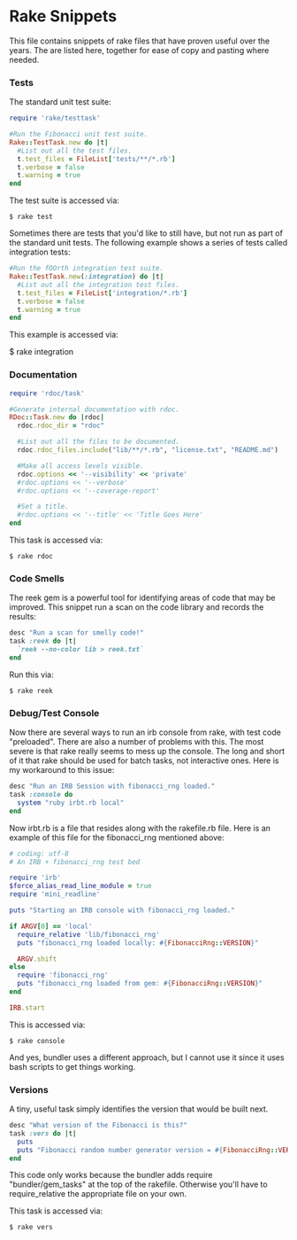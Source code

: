 # Rake Snippets

This file contains snippets of rake files that have proven useful over the
years. The are listed here, together for ease of copy and pasting where needed.

### Tests

The standard unit test suite:

```ruby
require 'rake/testtask'

#Run the Fibonacci unit test suite.
Rake::TestTask.new do |t|
  #List out all the test files.
  t.test_files = FileList['tests/**/*.rb']
  t.verbose = false
  t.warning = true
end
```
The test suite is accessed via:

    $ rake test

Sometimes there are tests that you'd like to still have, but not run as part
of the standard unit tests. The following example shows a series of tests
called integration tests:
```ruby
#Run the fOOrth integration test suite.
Rake::TestTask.new(:integration) do |t|
  #List out all the integration test files.
  t.test_files = FileList['integration/*.rb']
  t.verbose = false
  t.warning = true
end
```
This example is accessed via:

  $ rake integration

### Documentation

```ruby
require 'rdoc/task'

#Generate internal documentation with rdoc.
RDoc::Task.new do |rdoc|
  rdoc.rdoc_dir = "rdoc"

  #List out all the files to be documented.
  rdoc.rdoc_files.include("lib/**/*.rb", "license.txt", "README.md")

  #Make all access levels visible.
  rdoc.options << '--visibility' << 'private'
  #rdoc.options << '--verbose'
  #rdoc.options << '--coverage-report'

  #Set a title.
  #rdoc.options << '--title' << 'Title Goes Here'
end
```
This task is accessed via:

    $ rake rdoc

### Code Smells

The reek gem is a powerful tool for identifying areas of code that may be
improved. This snippet run a scan on the code library and records the results:
```ruby
desc "Run a scan for smelly code!"
task :reek do |t|
  `reek --no-color lib > reek.txt`
end
```
Run this via:

    $ rake reek

### Debug/Test Console

Now there are several ways to run an irb console from rake, with test code
"preloaded". There are also a number of problems with this. The most severe is
that rake really seems to mess up the console. The long and short of it that
rake should be used for batch tasks, not interactive ones. Here is my
workaround to this issue:
```ruby
desc "Run an IRB Session with fibonacci_rng loaded."
task :console do
  system "ruby irbt.rb local"
end
```
Now irbt.rb is a file that resides along with the rakefile.rb file. Here is an
example of this file for the fibonacci_rng mentioned above:
```ruby
# coding: utf-8
# An IRB + fibonacci_rng test bed

require 'irb'
$force_alias_read_line_module = true
require 'mini_readline'

puts "Starting an IRB console with fibonacci_rng loaded."

if ARGV[0] == 'local'
  require_relative 'lib/fibonacci_rng'
  puts "fibonacci_rng loaded locally: #{FibonacciRng::VERSION}"

  ARGV.shift
else
  require 'fibonacci_rng'
  puts "fibonacci_rng loaded from gem: #{FibonacciRng::VERSION}"
end

IRB.start
```
This is accessed via:

    $ rake console

And yes, bundler uses a different approach, but I cannot use it since it uses
bash scripts to get things working.

### Versions

A tiny, useful task simply identifies the version that would be built next.
```ruby
desc "What version of the Fibonacci is this?"
task :vers do |t|
  puts
  puts "Fibonacci random number generator version = #{FibonacciRng::VERSION}"
end
```
This code only works because the bundler adds require "bundler/gem_tasks" at
the top of the rakefile. Otherwise you'll have to require_relative the
appropriate file on your own.

This task is accessed via:

    $ rake vers




































